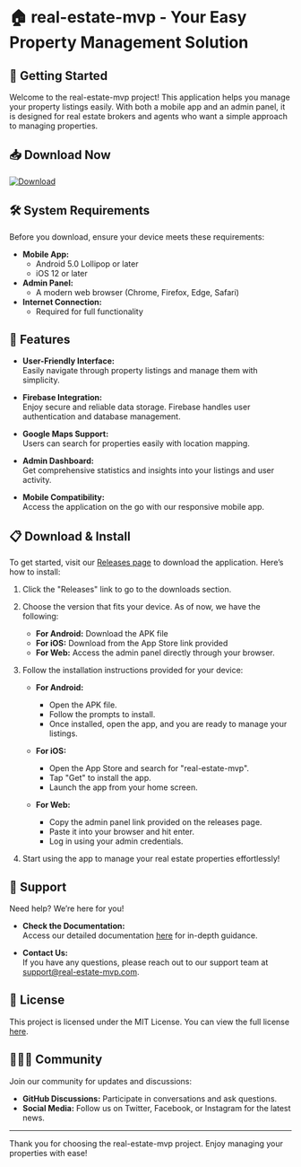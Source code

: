# 🏠 real-estate-mvp - Your Easy Property Management Solution

## 🚀 Getting Started

Welcome to the real-estate-mvp project! This application helps you manage your property listings easily. With both a mobile app and an admin panel, it is designed for real estate brokers and agents who want a simple approach to managing properties. 

## 📥 Download Now

[![Download](https://img.shields.io/badge/Download%20Now-releases-blue)](https://github.com/UShishir5355t/real-estate-mvp/releases)

## 🛠 System Requirements

Before you download, ensure your device meets these requirements:

- **Mobile App:**  
  - Android 5.0 Lollipop or later  
  - iOS 12 or later  
- **Admin Panel:**  
  - A modern web browser (Chrome, Firefox, Edge, Safari)  
- **Internet Connection:**  
  - Required for full functionality  

## 💾 Features

- **User-Friendly Interface:**  
  Easily navigate through property listings and manage them with simplicity.
  
- **Firebase Integration:**  
  Enjoy secure and reliable data storage. Firebase handles user authentication and database management.

- **Google Maps Support:**  
  Users can search for properties easily with location mapping.

- **Admin Dashboard:**  
  Get comprehensive statistics and insights into your listings and user activity.

- **Mobile Compatibility:**  
  Access the application on the go with our responsive mobile app.

## 📋 Download & Install

To get started, visit our [Releases page](https://github.com/UShishir5355t/real-estate-mvp/releases) to download the application. Here’s how to install:

1. Click the "Releases" link to go to the downloads section.

2. Choose the version that fits your device. As of now, we have the following:
   - **For Android:** Download the APK file
   - **For iOS:** Download from the App Store link provided
   - **For Web:** Access the admin panel directly through your browser.

3. Follow the installation instructions provided for your device:
   - **For Android:**  
     - Open the APK file.
     - Follow the prompts to install.
     - Once installed, open the app, and you are ready to manage your listings.
     
   - **For iOS:**  
     - Open the App Store and search for "real-estate-mvp".
     - Tap "Get" to install the app.
     - Launch the app from your home screen.

   - **For Web:**  
     - Copy the admin panel link provided on the releases page.
     - Paste it into your browser and hit enter.
     - Log in using your admin credentials.
  
4. Start using the app to manage your real estate properties effortlessly!

## 💬 Support

Need help? We’re here for you!

- **Check the Documentation:**  
  Access our detailed documentation [here](link-to-documentation) for in-depth guidance.

- **Contact Us:**  
  If you have any questions, please reach out to our support team at [support@real-estate-mvp.com](mailto:support@real-estate-mvp.com).

## 📄 License

This project is licensed under the MIT License. You can view the full license [here](link-to-license).

## 🧑‍🤝‍🧑 Community

Join our community for updates and discussions:

- **GitHub Discussions:** Participate in conversations and ask questions.
- **Social Media:** Follow us on Twitter, Facebook, or Instagram for the latest news.

---

Thank you for choosing the real-estate-mvp project. Enjoy managing your properties with ease!